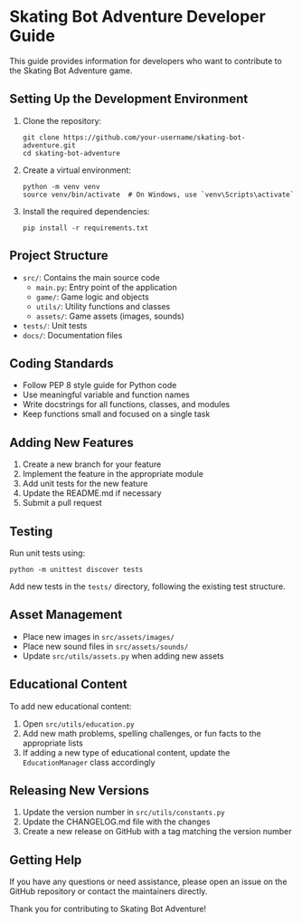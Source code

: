 # Skating Bot Adventure Developer Guide

This guide provides information for developers who want to contribute to the Skating Bot Adventure game.

## Setting Up the Development Environment

1. Clone the repository:
   ```
   git clone https://github.com/your-username/skating-bot-adventure.git
   cd skating-bot-adventure
   ```

2. Create a virtual environment:
   ```
   python -m venv venv
   source venv/bin/activate  # On Windows, use `venv\Scripts\activate`
   ```

3. Install the required dependencies:
   ```
   pip install -r requirements.txt
   ```

## Project Structure

- `src/`: Contains the main source code
  - `main.py`: Entry point of the application
  - `game/`: Game logic and objects
  - `utils/`: Utility functions and classes
  - `assets/`: Game assets (images, sounds)
- `tests/`: Unit tests
- `docs/`: Documentation files

## Coding Standards

- Follow PEP 8 style guide for Python code
- Use meaningful variable and function names
- Write docstrings for all functions, classes, and modules
- Keep functions small and focused on a single task

## Adding New Features

1. Create a new branch for your feature
2. Implement the feature in the appropriate module
3. Add unit tests for the new feature
4. Update the README.md if necessary
5. Submit a pull request

## Testing

Run unit tests using:
```
python -m unittest discover tests
```

Add new tests in the `tests/` directory, following the existing test structure.

## Asset Management

- Place new images in `src/assets/images/`
- Place new sound files in `src/assets/sounds/`
- Update `src/utils/assets.py` when adding new assets

## Educational Content

To add new educational content:

1. Open `src/utils/education.py`
2. Add new math problems, spelling challenges, or fun facts to the appropriate lists
3. If adding a new type of educational content, update the `EducationManager` class accordingly

## Releasing New Versions

1. Update the version number in `src/utils/constants.py`
2. Update the CHANGELOG.md file with the changes
3. Create a new release on GitHub with a tag matching the version number

## Getting Help

If you have any questions or need assistance, please open an issue on the GitHub repository or contact the maintainers directly.

Thank you for contributing to Skating Bot Adventure!